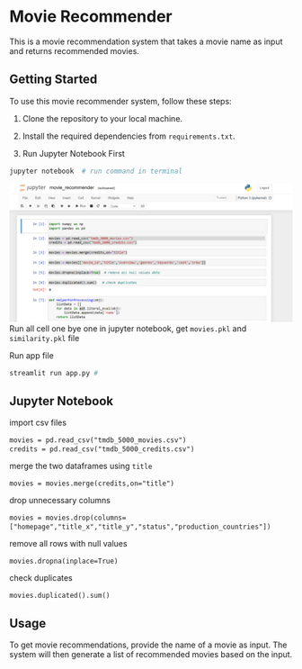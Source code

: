 # Movie Recommender

This is a movie recommendation system that takes a movie name as input and returns recommended movies.

## Getting Started

To use this movie recommender system, follow these steps:

1. Clone the repository to your local machine.
2. Install the required dependencies from `requirements.txt`.

3. Run Jupyter Notebook First
``` python []
jupyter notebook  # run command in terminal 
```
![Image Description](./jupyter_notebook.png)
Run all cell one bye one in jupyter notebook, get `movies.pkl` and `similarity.pkl` file

Run app file
``` python []
streamlit run app.py #
```

## Jupyter Notebook

import csv files
```
movies = pd.read_csv("tmdb_5000_movies.csv")
credits = pd.read_csv("tmdb_5000_credits.csv")
```
merge the two dataframes using `title`
```
movies = movies.merge(credits,on="title")
```
drop unnecessary columns
```
movies = movies.drop(columns=["homepage","title_x","title_y","status","production_countries"])
```
remove all rows with null values
```
movies.dropna(inplace=True)
```
check duplicates
```
movies.duplicated().sum()
```

## Usage

To get movie recommendations, provide the name of a movie as input. The system will then generate a list of recommended movies based on the input.
